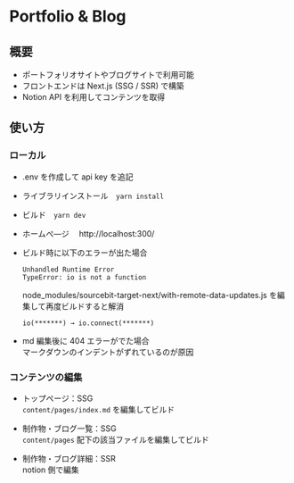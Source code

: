 # Portfolio & Blog

## 概要

- ポートフォリオサイトやブログサイトで利用可能
- フロントエンドは Next.js (SSG / SSR) で構築
- Notion API を利用してコンテンツを取得

## 使い方

### ローカル

- .env を作成して api key を追記
- ライブラリインストール　`yarn install`
- ビルド　`yarn dev`
- ホームぺ―ジ　 http://localhost:300/

- ビルド時に以下のエラーが出た場合

  ```
  Unhandled Runtime Error
  TypeError: io is not a function
  ```

  node_modules/sourcebit-target-next/with-remote-data-updates.js
  を編集して再度ビルドすると解消

  ```
  io(*******) → io.connect(*******)
  ```

- md 編集後に 404 エラーがでた場合  
  マークダウンのインデントがずれているのが原因

### コンテンツの編集

- トップページ：SSG  
  `content/pages/index.md` を編集してビルド

- 制作物・ブログ一覧：SSG  
  `content/pages` 配下の該当ファイルを編集してビルド

- 制作物・ブログ詳細：SSR  
  notion 側で編集
